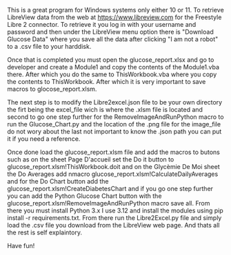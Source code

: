 This is a great program for Windows systems only either 10 or 11. To retrieve LibreView data from the web at https://www.libreview.com for the Freestyle Libre 2 connector. To retrieve it you log in with your username and password and then under the LibreView menu option there is "Download Glucose Data" where you save all the data after clicking "I am not a robot" to a .csv file to your harddisk.

Once that is completed you must open the glucose_report.xlsx and go to developer and create a Module1 and copy the contents of the Module1.vba there. After which you do the same to ThisWorkbook.vba where you copy the contents to ThisWorkbook. After which it is very important to save macros to glocose_report.xlsm.

The next step is to modify the Libre2excel.json file to be your own directory the firt being the excel_file wich is where the .xlsm file is located and second to go one step further for the RemoveImageAndRunPython macro to run the Glucose_Chart.py and the location of the .png file for the image_file do not wory about the last not important to know the .json path you can put it if you need a reference.

Once done load the glucose_report.xlsm file and add the macros to butons such as on the sheet Page D'accueil set the Do it button to glucose_report.xlsm!ThisWorkbook.doit and on the Glycèmie De Moi sheet the Do Averages add nmacro glucose_report.xlsm!CalculateDailyAverages and for the Do Chart button add the glucose_report.xlsm!CreateDiabetesChart and if you go one step further you can add the Python Glucose Chart button with the glucose_report.xlsm!RemoveImageAndRunPython macro save all. From there you must install Python 3.x I use 3.12 and install the modules using pip install -r requirements.txt. From there run the Libre2Excel.py file and simply load the .csv file you download from the LibreView web page. And thats all the rest is self explaintory.

Have fun!   
